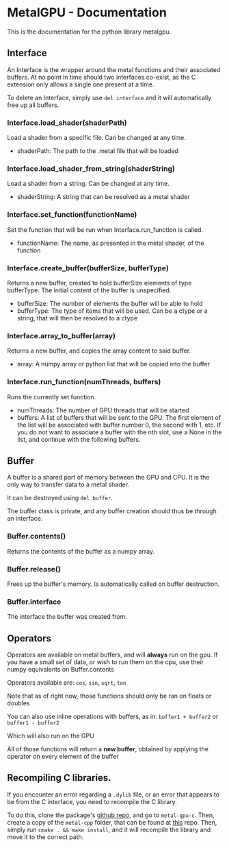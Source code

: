 # MetalGPU - Documentation

This is the documentation for the python library metalgpu.

## Interface

An Interface is the wrapper around the metal functions and their associated buffers. At no point in time should two interfaces co-exist, as the C extension only allows a single one present at a time.

To delete an Interface, simply use `del interface` and it will automatically free up all buffers.

### Interface.load_shader(shaderPath)

Load a shader from a specific file. Can be changed at any time.
- shaderPath: The path to the .metal file that will be loaded

### Interface.load_shader_from_string(shaderString)

Load a shader from a string. Can be changed at any time.
- shaderString: A string that can be resolved as a metal shader

### Interface.set_function(functionName)

Set the function that will be run when Interface.run_function is called.
- functionName: The name, as presented in the metal shader, of the function

### Interface.create_buffer(bufferSize, bufferType)

Returns a new buffer, created to hold bufferSize elements of type bufferType. The initial content of the buffer is unspecified.
- bufferSize: The number of elements the buffer will be able to hold
- bufferType: The type of items that will be used. Can be a ctype or a string, that will then be resolved to a ctype

### Interface.array_to_buffer(array)

Returns a new buffer, and copies the array content to said buffer.
- array: A numpy array or python list that will be copied into the buffer

### Interface.run_function(numThreads, buffers)

Runs the currently set function.
- numThreads: The number of GPU threads that will be started
- buffers: A list of buffers that will be sent to the GPU. The first element of the list will be associated with buffer number 0, the second with 1, etc. If you do not want to associate a buffer with the nth slot, use a None in the list, and continue with the following buffers.

## Buffer

A buffer is a shared part of memory between the GPU and CPU. It is the only way to transfer data to a metal shader.

It can be destroyed using `del buffer`.

The buffer class is private, and any buffer creation should thus be through an interface.

### Buffer.contents()

Returns the contents of the buffer as a numpy array.

### Buffer.release()

Frees up the buffer's memory. Is automatically called on buffer destruction.

### Buffer.interface

The interface the buffer was created from.

## Operators

Operators are available on metal buffers, and will __always__ run on the gpu. If you have a small set of data, or wish to run them on the cpu, use their numpy equivalents on Buffer.contents

Operators available are:
`cos`, `sin`, `sqrt`, `tan`

Note that as of right now, those functions should only be ran on floats or doubles


You can also use inline operations with buffers, as in:
`buffer1 + buffer2` or `buffer1 - buffer2`

Which will also run on the GPU

All of those functions will return a __new buffer__, obtained by applying the operator on every element of the buffer

## Recompiling C libraries.

If you encounter an error regarding a `.dylib` file, or an error that appears to be from the C interface, you need to recompile the C library.

To do this, clone the package's [github repo](https://github.com/Al0den/metalgpu), and go to `metal-gpu-c`. Then, create a copy of the `metal-cpp` folder, that can be found at [this](https://github.com/bkaradzic/metal-cpp) repo. Then, simply run `cmake . && make install`, and it will recompile the library and move it to the correct path.
